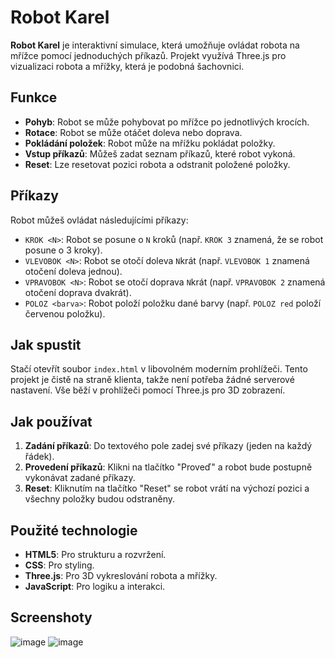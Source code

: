 # Robot Karel

**Robot Karel** je interaktivní simulace, která umožňuje ovládat robota na mřížce pomocí jednoduchých příkazů. Projekt využívá Three.js pro vizualizaci robota a mřížky, která je podobná šachovnici.

## Funkce
- **Pohyb**: Robot se může pohybovat po mřížce po jednotlivých krocích.
- **Rotace**: Robot se může otáčet doleva nebo doprava.
- **Pokládání položek**: Robot může na mřížku pokládat položky.
- **Vstup příkazů**: Můžeš zadat seznam příkazů, které robot vykoná.
- **Reset**: Lze resetovat pozici robota a odstranit položené položky.

## Příkazy
Robot můžeš ovládat následujícími příkazy:

- `KROK <N>`: Robot se posune o `N` kroků (např. `KROK 3` znamená, že se robot posune o 3 kroky).
- `VLEVOBOK <N>`: Robot se otočí doleva `N`krát (např. `VLEVOBOK 1` znamená otočení doleva jednou).
- `VPRAVOBOK <N>`: Robot se otočí doprava `N`krát (např. `VPRAVOBOK 2` znamená otočení doprava dvakrát).
- `POLOZ <barva>`: Robot položí položku dané barvy (např. `POLOZ red` položí červenou položku).

## Jak spustit

Stačí otevřít soubor `index.html` v libovolném moderním prohlížeči. Tento projekt je čistě na straně klienta, takže není potřeba žádné serverové nastavení. Vše běží v prohlížeči pomocí Three.js pro 3D zobrazení.

## Jak používat

1. **Zadání příkazů**: Do textového pole zadej své příkazy (jeden na každý řádek).
2. **Provedení příkazů**: Klikni na tlačítko "Proveď" a robot bude postupně vykonávat zadané příkazy.
3. **Reset**: Kliknutím na tlačítko "Reset" se robot vrátí na výchozí pozici a všechny položky budou odstraněny.

## Použité technologie
- **HTML5**: Pro strukturu a rozvržení.
- **CSS**: Pro styling.
- **Three.js**: Pro 3D vykreslování robota a mřížky.
- **JavaScript**: Pro logiku a interakci.

## Screenshoty

![image](https://github.com/user-attachments/assets/a72da734-21f5-48c6-958e-1eb8dfc6e018)
![image](https://github.com/user-attachments/assets/2d13a0f1-3754-43ac-9af4-d77a097dd797)


